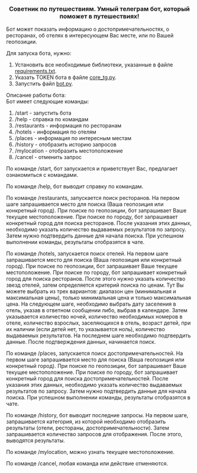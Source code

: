 <h3 align="center">Советник по путешествиям. Умный телеграм бот, который поможет в путешествиях!
</h3>
Бот может показать информацию о достопримечательностях, о ресторанах, об отелях в интересующем Вас месте,
или по Вашей геопозиции.

Для запуска бота, нужно:  
1. Установить все необходимые библиотеки, указанные в файле [requirements.txt](requirements.txt).
2. Указать TOKEN бота в файле [core_tg.py](telegram_API%2Fcore_tg.py).  
3. Запустить файл [bot.py](bot.py).

Описание работы бота:  
Бот имеет следующие команды:  
1. /start - запустить бота
2. /help - справка по командам
3. /restaurants - информация по ресторанам
4. /hotels - информация по отелям
5. /places - информация по интересным местам
6. /history - отобразить историю запросов
7. /mylocation - отобразить местоположение
8. /cancel - отменить запрос

По команде /start, бот запускается и приветствует Вас, предлагает ознакомиться с командами.

По команде /help, бот выводит справку по командам.

По команде /restaurants, запускается поиск ресторанов. На первом шаге запрашивается место для поиска (Ваша геопозиция 
или конкретный город). При поиске по геопозиции, бот запрашивает Ваше текущее местоположение. При поиске по городу, бот 
запрашивает конкретный город для поиска ресторанов. После указания этих данных, необходимо указать количество выдаваемых 
результатов по запросу. Затем нужно подтвердить данные для начала поиска. При успешном выполнении команды, 
результаты отобразятся в чате.

По команде /hotels, запускается поиск отелей. На первом шаге запрашивается место для поиска (Ваша геопозиция 
или конкретный город). При поиске по геопозиции, бот запрашивает Ваше текущее местоположение. При поиске по городу, бот 
запрашивает конкретный город для поиска ресторанов. После этого нужно указать количество звезд отелей, затем определяется 
критерий поиска по ценам. Тут Вы можете выбрать из трех вариантов: диапазон цен (минимальная и максимальная цены), только 
минимальная цена и только максимальная цена. На следующем шаге, необходимо выбрать дату заселения в отель, указав в 
ответном сообщении либо, выбрав в календаре. Затем указывается количество ночей, количество необходимых номеров в отеле, 
количество взрослых, заселяющихся в отель, возраст детей, при их наличии (если детей нет, то указывается ноль), 
количество выдаваемых результатов. На последнем шаге необходимо подтвердить данные. После подтверждения данных, 
начинается поиск.

По команде /places, запускается поиск достопримечательностей. На первом шаге запрашивается место для поиска (Ваша геопозиция 
или конкретный город). При поиске по геопозиции, бот запрашивает Ваше текущее местоположение. При поиске по городу, бот 
запрашивает конкретный город для поиска достопримечательностей. После указания этих данных, необходимо указать 
количество выдаваемых результатов по запросу. Затем нужно подтвердить данные для начала поиска. При успешном выполнении 
команды, результаты отобразятся в чате.

По команде /history, бот выводит последние запросы. На первом шаге, запрашивается категория, из которой необходимо 
отобразить результаты (отели, рестораны, достопримечательности). Затем запрашивается количество запросов для отображения. 
После этого, выводятся результаты.

По команде /mylocation, можно узнать текущее местоположение.

По команде /cancel, любая команда или действие отменяются.
